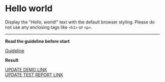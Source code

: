 # Hello world

Display the "Hello, world!" text with the default browser styling. Please do not
use any enclosing tags like `<h1>` or `<p>`.
___

**Read the guideline before start**

[Guideline](https://mate-academy.github.io/layout_task-guideline/)

**Result**

[UPDATE DEMO LINK](https://chepa17.github.io/layout_hello-world/) <br>
[UPDATE TEST REPORT LINK](https://chepa17.github.io/layout_hello-world/report/html_report/)
